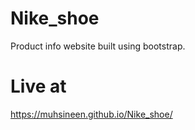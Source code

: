 # Nike_shoe
Product info website built using bootstrap.
# Live at
https://muhsineen.github.io/Nike_shoe/
